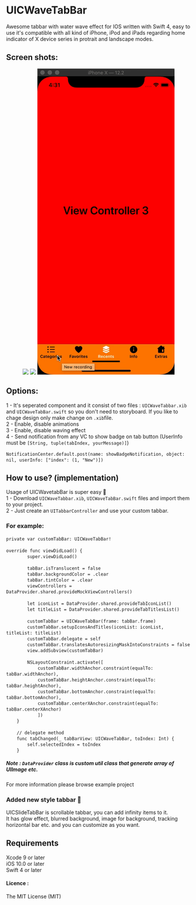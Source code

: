 # UICWaveTabBar
Awesome tabbar with water wave effect for IOS written with Swift 4, easy to use it's compatible with all kind of iPhone, iPod and iPads regarding home indicator of X device series in protrait and landscape modes.

## Screen shots: 
<div align=center>
    <img style="display: inline-block;" src="https://github.com/Coder-ACJHP/UICWaveTabBarController/blob/master/UICWaveTabbar/Assets.xcassets/iPhone8.dataset/iPhone8.gif">
    <img style="display: inline-block;" src="https://github.com/Coder-ACJHP/UICWaveTabBarController/blob/master/UICWaveTabbar/Assets.xcassets/iPhoneX.dataset/iPhoneX.gif">
    <img style="display: inline-block;" src="https://github.com/Coder-ACJHP/UICWaveTabBar/blob/master/UICWaveTabbar/Assets.xcassets/TabBarScroll.dataset/TabBarScroll.gif">
</div>

## Options: 
1 - It's seperated component and it consist of two files : `UICWaveTabbar.xib` and `UICWaveTabBar.swift` so you don't need to storyboard. If you like to chage design only make change on `.xib`file. <br>
2 - Enable, disable animations<br>
3 - Enable, disable waving effect<br>
4 - Send notification from any VC to show badge on tab button (UserInfo must be `[String, tuple(tabIndex, yourMessage)]`)
    
    NotificationCenter.default.post(name: showBadgeNotification, object: nil, userInfo: ["index": (1, "New")])
   

## How to use? (implementation) 
Usage of UICWavetabBar is super easy 🎉<br>
1 - Download `UICWaveTabbar.xib`, `UICWaveTabBar.swift` files and import them to your project.<br>
2 - Just create an `UITabbarController` and use your custom tabbar.<br>
### For example: 
```
private var customTabBar: UICWaveTabBar!

override func viewDidLoad() {
        super.viewDidLoad()
        
        tabBar.isTranslucent = false
        tabBar.backgroundColor = .clear
        tabBar.tintColor = .clear
        viewControllers = DataProvider.shared.provideMockViewControllers() 
        
        let iconList = DataProvider.shared.provideTabIconList() 
        let titleList = DataProvider.shared.provideTabTitlesList()
        
        customTabBar = UICWaveTabBar(frame: tabBar.frame)
        customTabBar.setupIconsAndTitles(iconList: iconList, titleList: titleList)
        customTabBar.delegate = self
        customTabBar.translatesAutoresizingMaskIntoConstraints = false
        view.addSubview(customTabBar)
        
        NSLayoutConstraint.activate([
            customTabBar.widthAnchor.constraint(equalTo: tabBar.widthAnchor),
            customTabBar.heightAnchor.constraint(equalTo: tabBar.heightAnchor),
            customTabBar.bottomAnchor.constraint(equalTo: tabBar.bottomAnchor),
            customTabBar.centerXAnchor.constraint(equalTo: tabBar.centerXAnchor)
            ])
    }
    
    // delegate method
    func tabChanged(_ tabBarView: UICWaveTabBar, toIndex: Int) {
        self.selectedIndex = toIndex
    }
```
##### Note : `DataProvider` class is custom util class that generate array of UIImage etc.
For more information please browse example project

### Added new style tabbar 🎉
UICSlideTabBar is scrollable tabbar, you can add infinity items to it.<br>
It has glow effect, blurred background, image for background, tracking horizontal bar etc. and you can customize as you want.
<br>
## Requirements
Xcode 9 or later <br>
iOS 10.0 or later <br>
Swift 4 or later <br>

#### Licence : 
The MIT License (MIT)
